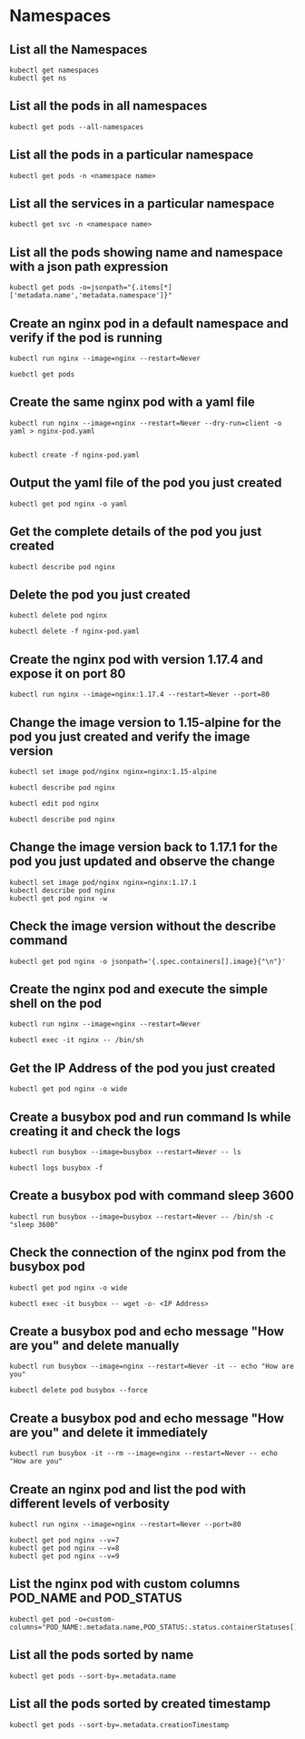 # Namespaces

## List all the Namespaces

```
kubectl get namespaces
kubectl get ns
```

## List all the pods in all namespaces

```
kubectl get pods --all-namespaces
```

## List all the pods in a particular namespace

```
kubectl get pods -n <namespace name>
```

## List all the services in a particular namespace

```
kubectl get svc -n <namespace name>
```

## List all the pods showing name and namespace with a json path expression

```
kubectl get pods -o=jsonpath="{.items[*]['metadata.name','metadata.namespace']}"
```

## Create an nginx pod in a default namespace and verify if the pod is running

```
kubectl run nginx --image=nginx --restart=Never

kuebctl get pods
```

## Create the same nginx pod with a yaml file

```
kubectl run nginx --image=nginx --restart=Never --dry-run=client -o yaml > nginx-pod.yaml


kubectl create -f nginx-pod.yaml
```

## Output the yaml file of the pod you just created

```
kubectl get pod nginx -o yaml
```

## Get the complete details of the pod you just created

```
kubectl describe pod nginx
```

## Delete the pod you just created

```
kubectl delete pod nginx 

kubectl delete -f nginx-pod.yaml
```

## Create the nginx pod with version 1.17.4 and expose it on port 80

```
kubectl run nginx --image=nginx:1.17.4 --restart=Never --port=80
```

## Change the image version to 1.15-alpine for the pod you just created and verify the image version

```
kubectl set image pod/nginx nginx=nginx:1.15-alpine

kubectl describe pod nginx

kubectl edit pod nginx

kubectl describe pod nginx
```

## Change the image version back to 1.17.1 for the pod you just updated and observe the change

```
kubectl set image pod/nginx nginx=nginx:1.17.1
kubectl describe pod nginx
kubectl get pod nginx -w
```

## Check the image version without the describe command

```
kubectl get pod nginx -o jsonpath='{.spec.containers[].image}{"\n"}'
```

## Create the nginx pod and execute the simple shell on the pod

```
kubectl run nginx --image=nginx --restart=Never

kubectl exec -it nginx -- /bin/sh
```

## Get the IP Address of the pod you just created

```
kubectl get pod nginx -o wide
```

## Create a busybox pod and run command ls while creating it and check the logs

```
kubectl run busybox --image=busybox --restart=Never -- ls

kubectl logs busybox -f
```

## Create a busybox pod with command sleep 3600

```
kubectl run busybox --image=busybox --restart=Never -- /bin/sh -c "sleep 3600"
```

## Check the connection of the nginx pod from the busybox pod

```
kubectl get pod nginx -o wide

kubectl exec -it busybox -- wget -o- <IP Address>
```

## Create a busybox pod and echo message "How are you" and delete manually

```
kubectl run busybox --image=nginx --restart=Never -it -- echo "How are you"

kubectl delete pod busybox --force
```

## Create a busybox pod and echo message "How are you" and delete it immediately

```
kubectl run busybox -it --rm --image=nginx --restart=Never -- echo "How are you"
```

## Create an nginx pod and list the pod with different levels of verbosity

```
kubectl run nginx --image=nginx --restart=Never --port=80

kubectl get pod nginx --v=7
kubectl get pod nginx --v=8
kubectl get pod nginx --v=9
```

## List the nginx pod with custom columns POD_NAME and POD_STATUS

```
kubectl get pod -o=custom-columns="POD_NAME:.metadata.name,POD_STATUS:.status.containerStatuses[].state"
```

## List all the pods sorted by name

```
kubectl get pods --sort-by=.metadata.name
```

## List all the pods sorted by created timestamp

```
kubectl get pods --sort-by=.metadata.creationTimestamp
```

